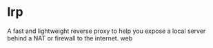# lrp
A fast and lightweight reverse proxy to help you expose a local server behind a NAT or firewall to the internet.
web
